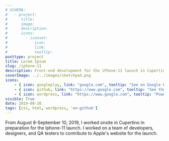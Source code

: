 ```yaml
---
# SCHEMA:
#   - project:
#      title:
#      image:
#      description:
#      icons:
#        - iconset:
#            icon:
#            link:
#            tooltip:
posttype: project
title: Lorem Ipsum
slug: /iphone-11
description: Front-end development for the iPhone-11 launch in Cupertino, in September 2019
coverImage: ../../images/sketchpad.png
icons:
    - { icon: googleplay, link: "google.com", tooltip: "See on Google Play" }
    - { icon: github, link: "https://www.google.com", tooltip: "See the code on Github" }
    - { icon: wordpress, link: "https://www.google.com", tooltip: "Powered by Wordpress" }
visible: True
date: 2019-08-10
tags: [css, html, wordpress, 'on-github']
---
```

    
From August 8-September 10, 2019, I worked onsite in Cupertino in preparation for the Iphone-11 launch. I worked on a team of developers, designers, and QA testers to contribute to Apple's website for the launch.
     
